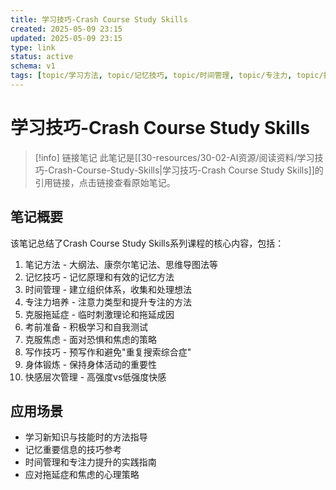 ```yaml
---
title: 学习技巧-Crash Course Study Skills
created: 2025-05-09 23:15
updated: 2025-05-09 23:15
type: link
status: active
schema: v1
tags: [topic/学习方法, topic/记忆技巧, topic/时间管理, topic/专注力, topic/拖延症]
---
```


# 学习技巧-Crash Course Study Skills

> [!info] 链接笔记
> 此笔记是[[30-resources/30-02-AI资源/阅读资料/学习技巧-Crash-Course-Study-Skills|学习技巧-Crash Course Study Skills]]的引用链接，点击链接查看原始笔记。

## 笔记概要

该笔记总结了Crash Course Study Skills系列课程的核心内容，包括：

1. 笔记方法 - 大纲法、康奈尔笔记法、思维导图法等
2. 记忆技巧 - 记忆原理和有效的记忆方法
3. 时间管理 - 建立组织体系，收集和处理想法
4. 专注力培养 - 注意力类型和提升专注的方法
5. 克服拖延症 - 临时刺激理论和拖延成因
6. 考前准备 - 积极学习和自我测试
7. 克服焦虑 - 面对恐惧和焦虑的策略
8. 写作技巧 - 预写作和避免"重复搜索综合症"
9. 身体锻炼 - 保持身体活动的重要性
10. 快感层次管理 - 高强度vs低强度快感

## 应用场景

- 学习新知识与技能时的方法指导
- 记忆重要信息的技巧参考
- 时间管理和专注力提升的实践指南
- 应对拖延症和焦虑的心理策略 